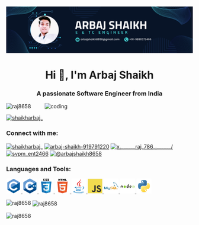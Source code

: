 ![logo](https://github.com/Raj8658/Raj8658/blob/main/Navy%20Blue%20Geometric%20Technology%20LinkedIn%20Banner.png)

<h1 align="center">Hi 👋, I'm Arbaj Shaikh</h1>
<h3 align="center">A passionate Software Engineer from India</h3>

<img align="right" alt="coding" width="400" src="https://user-images.githubusercontent.com/55389276/140866485-8fb1c876-9a8f-4d6a-98dc-08c4981eaf70.gif">

<p align="left"> <img src="https://komarev.com/ghpvc/?username=raj8658&label=Profile%20views&color=0e75b6&style=flat" alt="raj8658" /> </p>

<p align="left"> <a href="https://twitter.com/shaikharbaj_" target="blank"><img src="https://img.shields.io/twitter/follow/shaikharbaj_?logo=twitter&style=for-the-badge" alt="shaikharbaj_" /></a> </p>

<h3 align="left">Connect with me:</h3>
<p align="left">
<a href="https://twitter.com/shaikharbaj_" target="blank"><img align="center" src="https://raw.githubusercontent.com/rahuldkjain/github-profile-readme-generator/master/src/images/icons/Social/twitter.svg" alt="shaikharbaj_" height="30" width="40" /></a>
<a href="https://linkedin.com/in/arbaj-shaikh-919791220" target="blank"><img align="center" src="https://raw.githubusercontent.com/rahuldkjain/github-profile-readme-generator/master/src/images/icons/Social/linked-in-alt.svg" alt="arbaj-shaikh-919791220" height="30" width="40" /></a>
<a href="https://instagram.com/x.______raj_786_.______/" target="blank"><img align="center" src="https://raw.githubusercontent.com/rahuldkjain/github-profile-readme-generator/master/src/images/icons/Social/instagram.svg" alt="x.______raj_786_.______/" height="30" width="40" /></a>
<a href="https://www.codechef.com/users/svpm_ent2466" target="blank"><img align="center" src="https://cdn.jsdelivr.net/npm/simple-icons@3.1.0/icons/codechef.svg" alt="svpm_ent2466" height="30" width="40" /></a>
<a href="https://www.hackerrank.com/@arbajshaikh8658" target="blank"><img align="center" src="https://raw.githubusercontent.com/rahuldkjain/github-profile-readme-generator/master/src/images/icons/Social/hackerrank.svg" alt="@arbajshaikh8658" height="30" width="40" /></a>
</p>

<h3 align="left">Languages and Tools:</h3>
<p align="left"> <a href="https://www.cprogramming.com/" target="_blank" rel="noreferrer"> <img src="https://raw.githubusercontent.com/devicons/devicon/master/icons/c/c-original.svg" alt="c" width="40" height="40"/> </a> <a href="https://www.w3schools.com/cpp/" target="_blank" rel="noreferrer"> <img src="https://raw.githubusercontent.com/devicons/devicon/master/icons/cplusplus/cplusplus-original.svg" alt="cplusplus" width="40" height="40"/> </a> <a href="https://www.w3schools.com/css/" target="_blank" rel="noreferrer"> <img src="https://raw.githubusercontent.com/devicons/devicon/master/icons/css3/css3-original-wordmark.svg" alt="css3" width="40" height="40"/> </a> <a href="https://www.w3.org/html/" target="_blank" rel="noreferrer"> <img src="https://raw.githubusercontent.com/devicons/devicon/master/icons/html5/html5-original-wordmark.svg" alt="html5" width="40" height="40"/> </a> <a href="https://www.java.com" target="_blank" rel="noreferrer"> <img src="https://raw.githubusercontent.com/devicons/devicon/master/icons/java/java-original.svg" alt="java" width="40" height="40"/> </a> <a href="https://developer.mozilla.org/en-US/docs/Web/JavaScript" target="_blank" rel="noreferrer"> <img src="https://raw.githubusercontent.com/devicons/devicon/master/icons/javascript/javascript-original.svg" alt="javascript" width="40" height="40"/> </a> <a href="https://www.mysql.com/" target="_blank" rel="noreferrer"> <img src="https://raw.githubusercontent.com/devicons/devicon/master/icons/mysql/mysql-original-wordmark.svg" alt="mysql" width="40" height="40"/> </a> <a href="https://nodejs.org" target="_blank" rel="noreferrer"> <img src="https://raw.githubusercontent.com/devicons/devicon/master/icons/nodejs/nodejs-original-wordmark.svg" alt="nodejs" width="40" height="40"/> </a> <a href="https://www.python.org" target="_blank" rel="noreferrer"> <img src="https://raw.githubusercontent.com/devicons/devicon/master/icons/python/python-original.svg" alt="python" width="40" height="40"/> </a> </p>

<p><img align="left" src="https://github-readme-stats.vercel.app/api/top-langs?username=raj8658&show_icons=true&locale=en&layout=compact" alt="raj8658" /></p>

<p>&nbsp;<img align="center" src="https://github-readme-stats.vercel.app/api?username=raj8658&show_icons=true&locale=en" alt="raj8658" /></p>

<p><img align="center" src="https://github-readme-streak-stats.herokuapp.com/?user=raj8658&" alt="raj8658" /></p>
